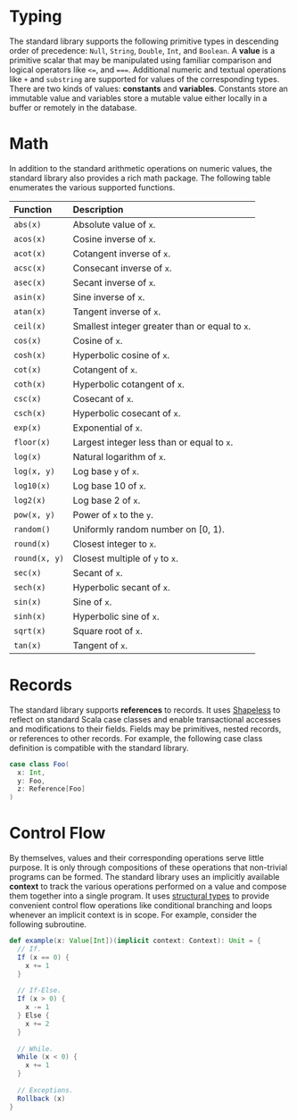 # Typing
The standard library supports the following primitive types in descending order of precedence:
```Null```, ```String```, ```Double```, ```Int```, and ```Boolean```. A __value__ is a primitive
scalar that may be manipulated using familiar comparison and logical operators like ```<=```, and 
```===```. Additional numeric and textual operations like ```+``` and ```substring``` are supported
for values of the corresponding types. There are two kinds of values: __constants__ and 
__variables__. Constants store an immutable value and variables store a mutable value either locally 
in a buffer or remotely in the database.

# Math
In addition to the standard arithmetic operations on numeric values, the standard library also
provides a rich math package. The following table enumerates the various supported functions.

| Function                 | Description                                                           |
|:-------------------------|:----------------------------------------------------------------------|
| ```abs(x)```             | Absolute value of ```x```.                                            | 
| ```acos(x)```            | Cosine inverse of ```x```.                                            |
| ```acot(x)```            | Cotangent inverse of ```x```.                                         | 
| ```acsc(x)```            | Consecant inverse of ```x```.                                         | 
| ```asec(x)```            | Secant inverse of ```x```.                                            | 
| ```asin(x)```            | Sine inverse of ```x```.                                              | 
| ```atan(x)```            | Tangent inverse of ```x```.                                           | 
| ```ceil(x)```            | Smallest integer greater than or equal to ```x```.                    |
| ```cos(x)```             | Cosine of ```x```.                                                    | 
| ```cosh(x)```            | Hyperbolic cosine of ```x```.                                         | 
| ```cot(x)```             | Cotangent of ```x```.                                                 |
| ```coth(x)```            | Hyperbolic cotangent of ```x```.                                      |
| ```csc(x)```             | Cosecant of ```x```.                                                  |
| ```csch(x)```            | Hyperbolic cosecant of ```x```.                                       |
| ```exp(x)```             | Exponential of ```x```.                                               |
| ```floor(x)```           | Largest integer less than or equal to ```x```.                        |
| ```log(x)```             | Natural logarithm of ```x```.                                         | 
| ```log(x, y)```          | Log base ```y``` of ```x```.                                          |
| ```log10(x)```           | Log base 10 of ```x```.                                               |
| ```log2(x)```            | Log base 2 of ```x```.                                                |
| ```pow(x, y)```          | Power of ```x``` to the ```y```.                                      |
| ```random()```           | Uniformly random number on [0, 1).                                    |
| ```round(x)```           | Closest integer to ```x```.                                           |
| ```round(x, y)```        | Closest multiple of ```y``` to ```x```.                               |
| ```sec(x)```             | Secant of ```x```.                                                    |
| ```sech(x)```            | Hyperbolic secant of ```x```.                                         |
| ```sin(x)```             | Sine of ```x```.                                                      | 
| ```sinh(x)```            | Hyperbolic sine of ```x```.                                           |
| ```sqrt(x)```            | Square root of ```x```.                                               | 
| ```tan(x)```             | Tangent of ```x```.                                                   |

# Records
The standard library supports __references__ to records. It uses [Shapeless][1] to reflect on 
standard Scala case classes and enable transactional accesses and modifications to their fields. 
Fields may be primitives, nested records, or references to other records. For example, the following 
case class definition is compatible with the standard library.

```scala
case class Foo(
  x: Int,
  y: Foo,
  z: Reference[Foo]
)
```

# Control Flow
By themselves, values and their corresponding operations serve little purpose. It is only through
compositions of these operations that non-trivial programs can be formed. The standard library uses
an implicitly available __context__ to track the various operations performed on a value and compose
them together into a single program. It uses [structural types][2] to provide convenient control 
flow operations like conditional branching and loops whenever an implicit context is in scope. For 
example, consider the following subroutine.

```scala
def example(x: Value[Int])(implicit context: Context): Unit = {
  // If.
  If (x == 0) {
    x += 1
  }
  
  // If-Else.
  If (x > 0) {
    x -= 1
  } Else {
    x += 2
  }
  
  // While.
  While (x < 0) {
    x += 1
  }
  
  // Exceptions.
  Rollback (x)
}
```

[1]: https://github.com/milessabin/shapeless
[2]: https://twitter.github.io/scala_school/advanced-types.html#structural
